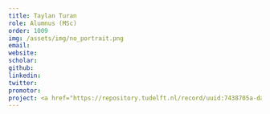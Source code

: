 ```yaml
---
title: Taylan Turan
role: Alumnus (MSc)
order: 1009
img: /assets/img/no_portrait.png
email: 
website: 
scholar: 
github: 
linkedin: 
twitter: 
promotor: 
project: <a href="https://repository.tudelft.nl/record/uuid:7438705a-da39-4f21-b8c0-8ee57faa47c1">Multifidelity Gaussian Process surrogate models</a> 
---
```

